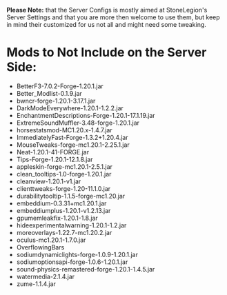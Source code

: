 **Please Note:** that the Server Configs is mostly aimed at StoneLegion's Server Settings and that you are more then welcome to use them, but keep in mind their customized for us not all and might need some tweaking.

# Mods to Not Include on the Server Side:

- BetterF3-7.0.2-Forge-1.20.1.jar
- Better_Modlist-0.1.9.jar
- bwncr-forge-1.20.1-3.17.1.jar
- DarkModeEverywhere-1.20.1-1.2.2.jar
- EnchantmentDescriptions-Forge-1.20.1-17.1.19.jar
- ExtremeSoundMuffler-3.48-forge-1.20.1.jar
- horsestatsmod-MC1.20.x-1.4.7.jar
- ImmediatelyFast-Forge-1.3.2+1.20.4.jar
- MouseTweaks-forge-mc1.20.1-2.25.1.jar
- Neat-1.20.1-41-FORGE.jar
- Tips-Forge-1.20.1-12.1.8.jar
- appleskin-forge-mc1.20.1-2.5.1.jar
- clean_tooltips-1.0-forge-1.20.1.jar
- cleanview-1.20.1-v1.jar
- clienttweaks-forge-1.20-11.1.0.jar
- durabilitytooltip-1.1.5-forge-mc1.20.jar
- embeddium-0.3.31+mc1.20.1.jar
- embeddiumplus-1.20.1-v1.2.13.jar
- gpumemleakfix-1.20.1-1.8.jar
- hideexperimentalwarning-1.20.1-1.2.jar
- moreoverlays-1.22.7-mc1.20.2.jar
- oculus-mc1.20.1-1.7.0.jar
- OverflowingBars
- sodiumdynamiclights-forge-1.0.9-1.20.1.jar
- sodiumoptionsapi-forge-1.0.6-1.20.1.jar
- sound-physics-remastered-forge-1.20.1-1.4.5.jar
- watermedia-2.1.4.jar
- zume-1.1.4.jar